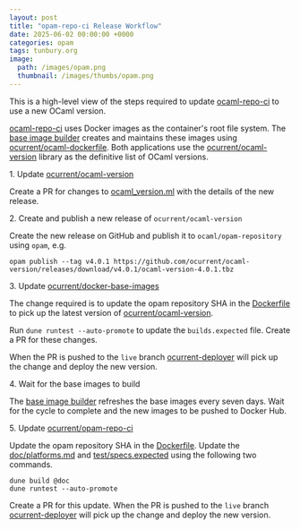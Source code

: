 ```yaml
---
layout: post
title: "opam-repo-ci Release Workflow"
date: 2025-06-02 00:00:00 +0000
categories: opam
tags: tunbury.org
image:
  path: /images/opam.png
  thumbnail: /images/thumbs/opam.png
---
```


This is a high-level view of the steps required to update [ocaml-repo-ci](https://opam.ci.ocaml.org) to use a new OCaml version.

[ocaml-repo-ci](https://github.com/ocurrent/opam-repo-ci) uses Docker images as the container's root file system. The [base image builder](https://images.ci.ocaml.org) creates and maintains these images using [ocurrent/ocaml-dockerfile](https://github.com/ocurrent/ocaml-dockerfile). Both applications use the [ocurrent/ocaml-version](https://github.com/ocurrent/ocaml-version) library as the definitive list of OCaml versions.

1\. Update [ocurrent/ocaml-version](https://github.com/ocurrent/ocaml-version)

Create a PR for changes to [ocaml_version.ml](https://github.com/ocurrent/ocaml-version/blob/master/ocaml_version.ml) with the details of the new release.

2\. Create and publish a new release of `ocurrent/ocaml-version`

Create the new release on GitHub and publish it to `ocaml/opam-repository` using `opam`, e.g.

```shell
opam publish --tag v4.0.1 https://github.com/ocurrent/ocaml-version/releases/download/v4.0.1/ocaml-version-4.0.1.tbz
```

3\. Update [ocurrent/docker-base-images](https://github.com/ocurrent/docker-base-images)

The change required is to update the opam repository SHA in the [Dockerfile](https://github.com/ocurrent/docker-base-images/blob/master/Dockerfile) to pick up the latest version of [ocurrent/ocaml-version](https://github.com/ocurrent/ocaml-version).

Run `dune runtest --auto-promote` to update the `builds.expected` file. Create a PR for these changes.

When the PR is pushed to the `live` branch [ocurrent-deployer](https://deploy.ci.ocaml.org/?repo=ocurrent/docker-base-images&) will pick up the change and deploy the new version.

4\. Wait for the base images to build

The [base image builder](https://images.ci.ocaml.org) refreshes the base images every seven days. Wait for the cycle to complete and the new images to be pushed to Docker Hub.

5\. Update [ocurrent/opam-repo-ci](https://github.com/ocurrent/opam-repo-ci)

Update the opam repository SHA in the [Dockerfile](https://github.com/ocurrent/opam-repo-ci/blob/master/Dockerfile). Update the [doc/platforms.md](https://github.com/ocurrent/opam-repo-ci/blob/master/doc/platforms.md) and [test/specs.expected](https://github.com/ocurrent/opam-repo-ci/blob/master/test/specs.expected) using the following two commands.

```shell
dune build @doc
dune runtest --auto-promote
```

Create a PR for this update. When the PR is pushed to the `live` branch [ocurrent-deployer](https://deploy.ci.ocaml.org/?repo=ocurrent/opam-repo-ci) will pick up the change and deploy the new version.

